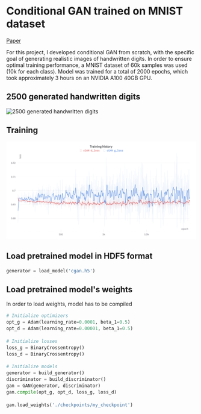 # Conditional GAN trained on MNIST dataset

[Paper](https://arxiv.org/pdf/1411.1784.pdf)

For this project, I developed conditional GAN from scratch, with the specific goal of generating realistic images of handwritten digits. In order to ensure optimal training performance, a MNIST dataset of 60k samples was used (10k for each class). Model was trained for a total of 2000 epochs, which took approximately 3 hours on an NVIDIA A100 40GB GPU.

## 2500 generated handwritten digits
![2500 generated handwritten digits](./docs/generated_images.png)

## Training
![Training history](./docs/training_history.png)

## Load pretrained model in HDF5 format

```python
generator = load_model('cgan.h5')
```

## Load pretrained model's weights

In order to load weights, model has to be compiled

```python
# Initialize optimizers
opt_g = Adam(learning_rate=0.0001, beta_1=0.5)
opt_d = Adam(learning_rate=0.00001, beta_1=0.5)

# Initialize losses
loss_g = BinaryCrossentropy()
loss_d = BinaryCrossentropy()

# Initialize models
generator = build_generator()
discriminator = build_discriminator()
gan = GAN(generator, discriminator)
gan.compile(opt_g, opt_d, loss_g, loss_d)

gan.load_weights('./checkpoints/my_checkpoint')
```
